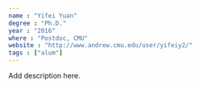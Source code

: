 ```yaml
---
name : "Yifei Yuan"
degree : "Ph.D."
year : "2016"
where : "Postdoc, CMU"
website : "http://www.andrew.cmu.edu/user/yifeiy2/"
tags : ["alum"]
---
```

Add description here.
